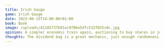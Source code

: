 ```yaml
---
title: Irish Gauge
game: Irish Gauge
date: 2023-06-15T14:00:00+01:00
book: Book
image: /uploads/41185737b91ac9f0be5dfc532f025c8c.jpg
opinion: A simpler economic train again, auctioning to buy shares in jointly owned rail lines and extending the rail network. Periodic dividends are issues with some randomness. I liked it, boils things down well and didn't suffer the problems I saw with Ride the Rails.
thoughts: The dividend bag is a great mechanic, just enough randomness to gamble but still predictable over the game. For the early turns it really wasn't clear what players should do. Starting an auction had limited benefit if you didn't have the most money, could be a design flaw there.
---
```


